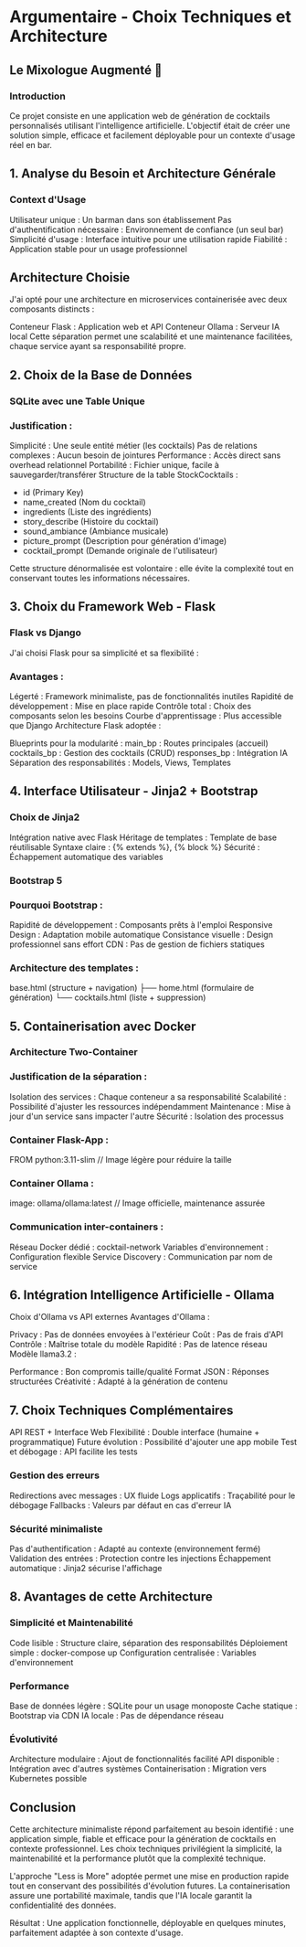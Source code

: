 # Argumentaire - Choix Techniques et Architecture

## Le Mixologue Augmenté 🍹

### Introduction

Ce projet consiste en une application web de génération de cocktails personnalisés utilisant l'intelligence artificielle. L'objectif était de créer une solution simple, efficace et facilement déployable pour un contexte d'usage réel en bar.

## 1. Analyse du Besoin et Architecture Générale

### Context d'Usage

Utilisateur unique : Un barman dans son établissement
Pas d'authentification nécessaire : Environnement de confiance (un seul bar)
Simplicité d'usage : Interface intuitive pour une utilisation rapide
Fiabilité : Application stable pour un usage professionnel

## Architecture Choisie

J'ai opté pour une architecture en microservices containerisée avec deux composants distincts :

Conteneur Flask : Application web et API
Conteneur Ollama : Serveur IA local
Cette séparation permet une scalabilité et une maintenance facilitées, chaque service ayant sa responsabilité propre.

## 2. Choix de la Base de Données

### SQLite avec une Table Unique

### Justification :

Simplicité : Une seule entité métier (les cocktails)
Pas de relations complexes : Aucun besoin de jointures
Performance : Accès direct sans overhead relationnel
Portabilité : Fichier unique, facile à sauvegarder/transférer
Structure de la table StockCocktails :

- id (Primary Key)
- name_created (Nom du cocktail)
- ingredients (Liste des ingrédients)
- story_describe (Histoire du cocktail)
- sound_ambiance (Ambiance musicale)
- picture_prompt (Description pour génération d'image)
- cocktail_prompt (Demande originale de l'utilisateur)

Cette structure dénormalisée est volontaire : elle évite la complexité tout en conservant toutes les informations nécessaires.

## 3. Choix du Framework Web - Flask

### Flask vs Django

J'ai choisi Flask pour sa simplicité et sa flexibilité :

### Avantages :

Légerté : Framework minimaliste, pas de fonctionnalités inutiles
Rapidité de développement : Mise en place rapide
Contrôle total : Choix des composants selon les besoins
Courbe d'apprentissage : Plus accessible que Django
Architecture Flask adoptée :

Blueprints pour la modularité :
main_bp : Routes principales (accueil)
cocktails_bp : Gestion des cocktails (CRUD)
responses_bp : Intégration IA
Séparation des responsabilités : Models, Views, Templates

## 4. Interface Utilisateur - Jinja2 + Bootstrap

### Choix de Jinja2

Intégration native avec Flask
Héritage de templates : Template de base réutilisable
Syntaxe claire : {% extends %}, {% block %}
Sécurité : Échappement automatique des variables

### Bootstrap 5

### Pourquoi Bootstrap :

Rapidité de développement : Composants prêts à l'emploi
Responsive Design : Adaptation mobile automatique
Consistance visuelle : Design professionnel sans effort
CDN : Pas de gestion de fichiers statiques

### Architecture des templates :

base.html (structure + navigation)
├── home.html (formulaire de génération)
└── cocktails.html (liste + suppression)

## 5. Containerisation avec Docker

### Architecture Two-Container

### Justification de la séparation :

Isolation des services : Chaque conteneur a sa responsabilité
Scalabilité : Possibilité d'ajuster les ressources indépendamment
Maintenance : Mise à jour d'un service sans impacter l'autre
Sécurité : Isolation des processus

### Container Flask-App :

FROM python:3.11-slim
// Image légère pour réduire la taille

### Container Ollama :

image: ollama/ollama:latest
// Image officielle, maintenance assurée

### Communication inter-containers :

Réseau Docker dédié : cocktail-network
Variables d'environnement : Configuration flexible
Service Discovery : Communication par nom de service

## 6. Intégration Intelligence Artificielle - Ollama

Choix d'Ollama vs API externes
Avantages d'Ollama :

Privacy : Pas de données envoyées à l'extérieur
Coût : Pas de frais d'API
Contrôle : Maîtrise totale du modèle
Rapidité : Pas de latence réseau
Modèle llama3.2 :

Performance : Bon compromis taille/qualité
Format JSON : Réponses structurées
Créativité : Adapté à la génération de contenu 

## 7. Choix Techniques Complémentaires

API REST + Interface Web
Flexibilité : Double interface (humaine + programmatique)
Future évolution : Possibilité d'ajouter une app mobile
Test et débogage : API facilite les tests

### Gestion des erreurs

Redirections avec messages : UX fluide
Logs applicatifs : Traçabilité pour le débogage
Fallbacks : Valeurs par défaut en cas d'erreur IA

### Sécurité minimaliste

Pas d'authentification : Adapté au contexte (environnement fermé)
Validation des entrées : Protection contre les injections
Échappement automatique : Jinja2 sécurise l'affichage

## 8. Avantages de cette Architecture

### Simplicité et Maintenabilité

Code lisible : Structure claire, séparation des responsabilités
Déploiement simple : docker-compose up
Configuration centralisée : Variables d'environnement

### Performance

Base de données légère : SQLite pour un usage monoposte
Cache statique : Bootstrap via CDN
IA locale : Pas de dépendance réseau

### Évolutivité

Architecture modulaire : Ajout de fonctionnalités facilité
API disponible : Intégration avec d'autres systèmes
Containerisation : Migration vers Kubernetes possible

## Conclusion

Cette architecture minimaliste répond parfaitement au besoin identifié : une application simple, fiable et efficace pour la génération de cocktails en contexte professionnel. Les choix techniques privilégient la simplicité, la maintenabilité et la performance plutôt que la complexité technique.

L'approche "Less is More" adoptée permet une mise en production rapide tout en conservant des possibilités d'évolution futures. La containerisation assure une portabilité maximale, tandis que l'IA locale garantit la confidentialité des données.

Résultat : Une application fonctionnelle, déployable en quelques minutes, parfaitement adaptée à son contexte d'usage.